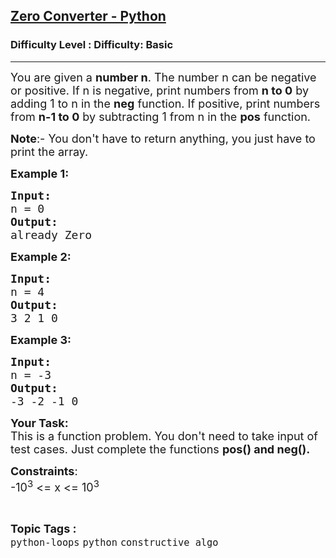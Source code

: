 <h2><a href="https://www.geeksforgeeks.org/problems/zero-converter-python/1?page=3&difficulty=Basic&status=unsolved&sortBy=submissions">Zero Converter - Python</a></h2><h3>Difficulty Level : Difficulty: Basic</h3><hr><div class="problems_problem_content__Xm_eO"><p><span style="font-size: 18px;">You are given a <strong>number n</strong>. The number n can be negative or positive. If n is negative, print numbers from <strong>n to 0</strong> by adding 1 to n in the <strong>neg</strong> function. If positive, print numbers from <strong>n-1 to 0</strong> by subtracting 1 from n in the <strong>pos</strong> function.</span></p>
<p><span style="font-size: 18px;"><strong>Note</strong>:- You don't have to return anything, you just have to print the array.</span></p>
<p><span style="font-size: 18px;"><strong>Example 1:</strong></span></p>
<pre><span style="font-size: 18px;"><strong>Input:</strong>
n = 0
<strong>Output:</strong>
already Zero</span>
</pre>
<p><span style="font-size: 18px;"><strong>Example 2:</strong></span></p>
<pre><span style="font-size: 18px;"><strong>Input:</strong>
n = 4
<strong>Output:</strong>
3 2 1 0</span>
</pre>
<p><span style="font-size: 18px;"><strong>Example 3:</strong></span></p>
<pre><span style="font-size: 18px;"><strong>Input:</strong>
n = -3
<strong>Output:</strong>
-3 -2 -1 0</span></pre>
<p><span style="font-size: 18px;"><strong>Your Task:</strong><br>This is a function problem. You don't need to take input of test cases. Just complete the functions <strong>pos() and neg().</strong></span></p>
<p><span style="font-size: 18px;"><strong>Constraints</strong>:<br>-10<sup>3</sup>&nbsp;&lt;= x &lt;= 10<sup>3</sup></span></p></div><br><p><span style=font-size:18px><strong>Topic Tags : </strong><br><code>python-loops</code>&nbsp;<code>python</code>&nbsp;<code>constructive algo</code>&nbsp;